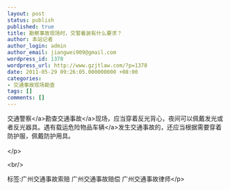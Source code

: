 ```yaml
---
layout: post
status: publish
published: true
title: 勘察事故现场时，交警着装有什么要求？
author: 本站记者
author_login: admin
author_email: jiangwei909@gmail.com
wordpress_id: 1378
wordpress_url: http://www.gzjtlaw.com/?p=1378
date: 2011-05-29 09:26:05.000000000 +08:00
categories:
- 交通事故现场勘查
tags: []
comments: []
---
```

<p><a>交通警察<&#47;a>勘查<a>交通事故<&#47;a>现场，应当穿着反光背心，夜间可以佩戴发光或者反光器具。遇有载运危险物品<a>车辆<&#47;a>发生交通事故的，还应当根据需要穿着防护服，佩戴防护用具。<br><br><&#47;p><br&#47;><p>标签:广州交通事故索赔 广州交通事故赔偿 广州交通事故律师<&#47;p>
